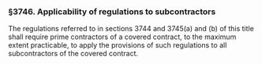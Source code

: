 ### §3746. Applicability of regulations to subcontractors ###

The regulations referred to in sections 3744 and 3745(a) and (b) of this title shall require prime contractors of a covered contract, to the maximum extent practicable, to apply the provisions of such regulations to all subcontractors of the covered contract.